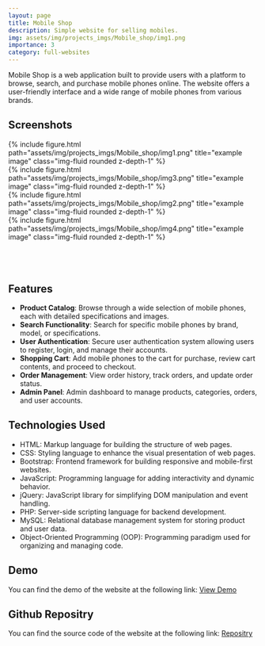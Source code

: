 ```yaml
---
layout: page
title: Mobile Shop
description: Simple website for selling mobiles.
img: assets/img/projects_imgs/Mobile_shop/img1.png
importance: 3
category: full-websites
---
```



Mobile Shop is a web application built to provide users with a platform to browse, search, and purchase mobile phones online. The website offers a user-friendly interface and a wide range of mobile phones from various brands.

## Screenshots

<div class="col">
    <div class="col-sm mt-3 mt-md-0">
        {% include figure.html path="assets/img/projects_imgs/Mobile_shop/img1.png" title="example image" class="img-fluid rounded z-depth-1" %}
    </div>
    <div class="col-sm mt-3 mt-md-0">
        {% include figure.html path="assets/img/projects_imgs/Mobile_shop/img3.png" title="example image" class="img-fluid rounded z-depth-1" %}
    </div>
  <div class="col-sm mt-3 mt-md-0">
        {% include figure.html path="assets/img/projects_imgs/Mobile_shop/img2.png" title="example image" class="img-fluid rounded z-depth-1" %}
    </div>  <div class="col-sm mt-3 mt-md-0">
        {% include figure.html path="assets/img/projects_imgs/Mobile_shop/img4.png" title="example image" class="img-fluid rounded z-depth-1" %}
    </div>
</div>

## <br/>

## Features

- **Product Catalog**: Browse through a wide selection of mobile phones, each with detailed specifications and images.
- **Search Functionality**: Search for specific mobile phones by brand, model, or specifications.
- **User Authentication**: Secure user authentication system allowing users to register, login, and manage their accounts.
- **Shopping Cart**: Add mobile phones to the cart for purchase, review cart contents, and proceed to checkout.
- **Order Management**: View order history, track orders, and update order status.
- **Admin Panel**: Admin dashboard to manage products, categories, orders, and user accounts.

## Technologies Used

- HTML: Markup language for building the structure of web pages.
- CSS: Styling language to enhance the visual presentation of web pages.
- Bootstrap: Frontend framework for building responsive and mobile-first websites.
- JavaScript: Programming language for adding interactivity and dynamic behavior.
- jQuery: JavaScript library for simplifying DOM manipulation and event handling.
- PHP: Server-side scripting language for backend development.
- MySQL: Relational database management system for storing product and user data.
- Object-Oriented Programming (OOP): Programming paradigm used for organizing and managing code.

## Demo

You can find the demo of the website at the following link:
[View Demo](https://o2sa.github.io/Mobile-Shop/HTML%20Template/index.html#)

## Github Repositry

You can find the source code of the website at the following link:
[Repositry](https://github.com/O2sa/mobile-shop)
